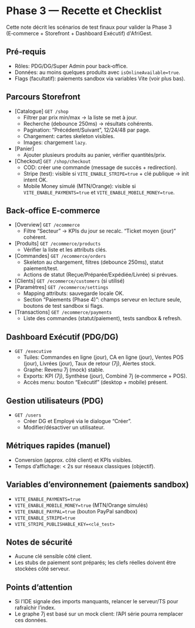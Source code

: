 # Phase 3 — Recette et Checklist

Cette note décrit les scénarios de test finaux pour valider la Phase 3 (E‑commerce + Storefront + Dashboard Exécutif) d'AfriGest.

## Pré‑requis
- Rôles: PDG/DG/Super Admin pour back‑office.
- Données: au moins quelques produits avec `isOnlineAvailable=true`.
- Flags (facultatif): paiements sandbox via variables Vite (voir plus bas).

## Parcours Storefront
- [Catalogue] `GET /shop`
  - Filtrer par prix min/max → la liste se met à jour.
  - Recherche (debounce 250ms) → résultats cohérents.
  - Pagination: “Précédent/Suivant”, 12/24/48 par page.
  - Chargement: cartes skeleton visibles.
  - Images: chargement `lazy`.
- [Panier]
  - Ajouter plusieurs produits au panier, vérifier quantités/prix.
- [Checkout] `GET /shop/checkout`
  - COD: créer une commande (message de succès + redirection).
  - Stripe (test): visible si `VITE_ENABLE_STRIPE=true` + clé publique → init intent OK.
  - Mobile Money simulé (MTN/Orange): visible si `VITE_ENABLE_PAYMENTS=true` et `VITE_ENABLE_MOBILE_MONEY=true`.

## Back‑office E‑commerce
- [Overview] `GET /ecommerce`
  - Filtre “Secteur” → KPIs du jour se recalc. “Ticket moyen (jour)” cohérent.
- [Produits] `GET /ecommerce/products`
  - Vérifier la liste et les attributs clés.
- [Commandes] `GET /ecommerce/orders`
  - Skeleton au chargement, filtres (debounce 250ms), statut paiement/test.
  - Actions de statut (Reçue/Préparée/Expédiée/Livrée) si prévues.
- [Clients] `GET /ecommerce/customers` (si utilisé)
- [Paramètres] `GET /ecommerce/settings`
  - Mapping attributs: sauvegarde locale OK.
  - Section “Paiements (Phase 4)”: champs serveur en lecture seule, boutons de test sandbox si flags.
- [Transactions] `GET /ecommerce/payments`
  - Liste des commandes (statut/paiement), tests sandbox & refresh.

## Dashboard Exécutif (PDG/DG)
- `GET /executive`
  - Tuiles: Commandes en ligne (jour), CA en ligne (jour), Ventes POS (jour), Livrées (jour), Taux de retour (7j), Alertes stock.
  - Graphe: Revenu 7j (mock) stable.
  - Exports: KPI (7j), Synthèse (jour), Combiné 7j (e‑commerce + POS).
  - Accès menu: bouton “Exécutif” (desktop + mobile) présent.

## Gestion utilisateurs (PDG)
- `GET /users`
  - Créer DG et Employé via le dialogue “Créer”.
  - Modifier/désactiver un utilisateur.

## Métriques rapides (manuel)
- Conversion (approx. côté client) et KPIs visibles.
- Temps d’affichage: < 2s sur réseaux classiques (objectif).

## Variables d’environnement (paiements sandbox)
- `VITE_ENABLE_PAYMENTS=true`
- `VITE_ENABLE_MOBILE_MONEY=true` (MTN/Orange simulés)
- `VITE_ENABLE_PAYPAL=true` (bouton PayPal sandbox)
- `VITE_ENABLE_STRIPE=true`
- `VITE_STRIPE_PUBLISHABLE_KEY=<clé_test>`

## Notes de sécurité
- Aucune clé sensible côté client.
- Les stubs de paiement sont préparés; les clefs réelles doivent être stockées côté serveur.

## Points d’attention
- Si l’IDE signale des imports manquants, relancer le serveur/TS pour rafraîchir l’index.
- Le graphe 7j est basé sur un mock client: l’API série pourra remplacer ces données.
